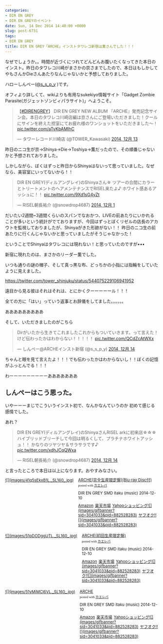 ```yaml
---
categories:
- DIR EN GREY
- DIR EN GREYのイベント
date: Sun, 14 Dec 2014 14:48:00 +0000
slug: post-6731
tags:
- DIR EN GREY
title: DIR EN GREY「ARCHE」インストタワレコ新宿は薫さんでした！！！
---
```


なぜでしょうか。。時間が近づくにつれてどんどんお腹いたくなってきた本日のインスト。昨日のタワレコ川崎がまさかの京さまでしたので、本日はもしかしてやもさんかDieさんあたりなんじゃないかと予想しておりました。
<!--more-->ハローしんぺー(<a href="https://twitter.com/s_s_p_y" target="_blank" rel="noopener noreferrer">@s_s_p_y</a> )です。
オフィより詳しくて、wikiよりも有用なsukekiyo情報サイト「Gadget Zombie Parasite(ガジェットゾンビィパラサイト)」へようこそ。

<blockquote class="twitter-tweet" lang="ja"><p>【<a href="https://twitter.com/hashtag/DIRENGREY?src=hash">#DIRENGREY</a>】 DIR EN GREY NEW ALBUM 『ARCHE』発売記念サイン会。本日のタワレコ川崎店編は京さんにご登場いただきました！クールにサインを終えた控室にてお疲れ様のワンショットをいただきました～！ <a href="http://t.co/aTvKbAMIhC">pic.twitter.com/aTvKbAMIhC</a></p>&mdash; タワーレコード川崎店 (@TOWER_Kawasaki) <a href="https://twitter.com/TOWER_Kawasaki/status/543697439404732416">2014, 12月 13</a></blockquote>
<script async src="//platform.twitter.com/widgets.js" charset="utf-8"></script>


昨日のニコ生が京→Shinya→Die→Toshiya→薫だったので、その順番じゃないかと予想されておりました。

しかしながら、ぼくはずっと昨日からShinyaはないって思っていました。なぜなら、美容室にいってないから！！

<blockquote class="twitter-tweet" lang="ja"><p>DIR EN GREY(ディルアングレイ)のShinyaさん☆&#10;ツアーの合間にカラーとトリートメントのヘアメンテナンスでRISEL来たよ♪&#10;ホワイト感あるアッシュに！！ <a href="http://t.co/9Xd1sG4yZt">pic.twitter.com/9Xd1sG4yZt</a></p>&mdash; RISEL朝長祐介 (@snowdrop4687) <a href="https://twitter.com/snowdrop4687/status/539409936216637440">2014, 12月 1</a></blockquote>
<script async src="//platform.twitter.com/widgets.js" charset="utf-8"></script>

だいたい2週間~3週間くらいのスパンでなおかつ、LIVEの前あたりにいかれることが多いという統計がでておりますが、今回はずっとぼくリゼルの店長のアカウトを監視しておりましたが、Shinyaがきた形跡がない！！
昨日のニコ生の前あたりに行くんじゃないかと思っていましたがそうじゃなかった！

ということでShinyaはタワレコには現れない！と思っていたのですが•••


新宿に現れたのは、まさかのリーダー薫でした。

いつも通りの謎の帽子、そして真っ黒な布、どっちかの小指には指輪をしていたように見えました。

https://twitter.com/tower_shinjuku/status/544075229106941952

遠目から見る彼はそれはそれは、とにかくクーーーーール！！！

全ての方に「はい」っていう返事とお辞儀をしてました。。。。。。



あああああああああ


そして、いただきましたのがこちら
<blockquote class="twitter-tweet" lang="ja"><p>Dirがいたから生きてこれましたこれからもついていきます。って言えた！けど伝わったかはわからない！！！！！ <a href="http://t.co/QCdZcAtWXx">pic.twitter.com/QCdZcAtWXx</a></p>&mdash; しんぺー@ARCHEインスト新宿 (@s_s_p_y) <a href="https://twitter.com/s_s_p_y/status/544061593688895488">2014, 12月 14</a></blockquote>
<script async src="//platform.twitter.com/widgets.js" charset="utf-8"></script>


ちゃんと眼を見て言えたよ！！！でも伝わったかはわからないし！！ぼくの記憶がふっとんでる！！！


わーーーーーーーーーあああああああ




<h2>しんぺーはこう思った。</h2>
いやーーーまじでこういうインスト初で、なんかなんていうのか
初めて感じる感情でした。








あれ？


<blockquote class="twitter-tweet" lang="ja"><p>DIR EN GREY(ディルアングレイ)のShinyaさんRISEL arkに初来店☆☆☆&#10;ハイブリッドブリーチして今回は明るくして、プラチナホワイトアッシュ！！&#10;かなりのツヤツヤ＆サラサラです♪ <a href="http://t.co/xdhJCqQWxa">pic.twitter.com/xdhJCqQWxa</a></p>&mdash; RISEL朝長祐介 (@snowdrop4687) <a href="https://twitter.com/snowdrop4687/status/544122871757295616">2014, 12月 14</a></blockquote>
<script async src="//platform.twitter.com/widgets.js" charset="utf-8"></script>

と言ったところで本日は以上になります。おやすみなさい。




<div class="kaerebalink-box" style="text-align:left;padding-bottom:20px;font-size:small;/zoom: 1;overflow: hidden;"><div class="kaerebalink-image" style="float:left;margin:0 15px 10px 0;"><a href="http://www.amazon.co.jp/exec/obidos/ASIN/B00N81CF06/warawareotoko-22/ref=nosim/" rel="nofollow noopener noreferrer" target="_blank">![](images/41q5sEkxB1L._SL160_.jpg)</a></div><div class="kaerebalink-info" style="line-height:120%;/zoom: 1;overflow: hidden;"><div class="kaerebalink-name" style="margin-bottom:10px;line-height:120%"><a href="http://www.amazon.co.jp/exec/obidos/ASIN/B00N81CF06/warawareotoko-22/ref=nosim/" rel="nofollow noopener noreferrer" target="_blank">ARCHE(完全生産限定盤)(Blu-ray Disc付)</a><div class="kaerebalink-powered-date" style="font-size:8pt;margin-top:5px;font-family:verdana;line-height:120%">posted with <a href="http://kaereba.com" rel="nofollow noopener noreferrer" target="_blank">カエレバ</a></div></div><div class="kaerebalink-detail" style="margin-bottom:5px;">DIR EN GREY SMD itaku (music) 2014-12-10    </div><div class="kaerebalink-link1" style="margin-top:10px;"><div class="shoplinkamazon" style="display:inline;margin-right:5px"><a href="http://www.amazon.co.jp/gp/search?keywords=ARCHE&__mk_ja_JP=%83J%83%5E%83J%83i&tag=warawareotoko-22" rel="nofollow noopener noreferrer" target="_blank" title="アマゾン">Amazon</a></div><div class="shoplinkrakuten" style="display:inline;margin-right:5px"><a href="http://hb.afl.rakuten.co.jp/hgc/0f6e221b.2eb9748a.0f6e221c.35cc1e84/?pc=http%3A%2F%2Fsearch.rakuten.co.jp%2Fsearch%2Fmall%2FARCHE%2F-%2Ff.1-p.1-s.1-sf.0-st.A-v.2%3Fx%3D0%26scid%3Daf_ich_link_urltxt%26m%3Dhttp%3A%2F%2Fm.rakuten.co.jp%2F" rel="nofollow noopener noreferrer" target="_blank" title="楽天市場">楽天市場</a></div><div class="shoplinkyahoo" style="display:inline;margin-right:5px"><a href="http://ck.jp.ap.valuecommerce.com/servlet/referral?sid=3041033&pid=882528283&vc_url=http%3A%2F%2Fshopping.search.yahoo.co.jp%2Fsearch%3FuIv%3Don%26ei%3DUTF-8%26tab_ex%3Dcommerce%26slider%3D0%26va%3DARCHE" rel="nofollow noopener noreferrer" target="_blank" title="Yahooショッピング">Yahooショッピング![](images/gifbanner?sid=3041033&pid=882528283)</a></div><div class="shoplinkyahooAuc" style="display:inline;margin-right:5px"><a href="http://ck.jp.ap.valuecommerce.com/servlet/referral?sid=3041033&pid=882528283&vc_url=http%3A%2F%2Fauctions.search.yahoo.co.jp%2Fsearch%3Fvo%3D%26ve%3D%26auccat%3D0%26aucminprice%3D%26aucmaxprice%3D%26aucmin_bidorbuy_price%3D%26aucmax_bidorbuy_price%3D%26loc_cd%3D0%26abatch%3D0%26istatus%3D0%26filtered%3D1%26ei%3DUTF-8%26tab_ex%3Dcommerce%26va%3DARCHE" rel="nofollow noopener noreferrer" target="_blank" title="ヤフオク!">ヤフオク!![](images/gifbanner?sid=3041033&pid=882528283)</a></div></div></div><div class="booklink-footer" style="clear: left"></div></div>


<div class="kaerebalink-box" style="text-align:left;padding-bottom:20px;font-size:small;/zoom: 1;overflow: hidden;"><div class="kaerebalink-image" style="float:left;margin:0 15px 10px 0;"><a href="http://www.amazon.co.jp/exec/obidos/ASIN/B00N81CGKK/warawareotoko-22/ref=nosim/" rel="nofollow noopener noreferrer" target="_blank">![](images/51pDODggUTL._SL160_.jpg)</a></div><div class="kaerebalink-info" style="line-height:120%;/zoom: 1;overflow: hidden;"><div class="kaerebalink-name" style="margin-bottom:10px;line-height:120%"><a href="http://www.amazon.co.jp/exec/obidos/ASIN/B00N81CGKK/warawareotoko-22/ref=nosim/" rel="nofollow noopener noreferrer" target="_blank">ARCHE(初回生産限定盤)</a><div class="kaerebalink-powered-date" style="font-size:8pt;margin-top:5px;font-family:verdana;line-height:120%">posted with <a href="http://kaereba.com" rel="nofollow noopener noreferrer" target="_blank">カエレバ</a></div></div><div class="kaerebalink-detail" style="margin-bottom:5px;">DIR EN GREY SMD itaku (music) 2014-12-10    </div><div class="kaerebalink-link1" style="margin-top:10px;"><div class="shoplinkamazon" style="display:inline;margin-right:5px"><a href="http://www.amazon.co.jp/gp/search?keywords=ARCHE&__mk_ja_JP=%83J%83%5E%83J%83i&tag=warawareotoko-22" rel="nofollow noopener noreferrer" target="_blank" title="アマゾン">Amazon</a></div><div class="shoplinkrakuten" style="display:inline;margin-right:5px"><a href="http://hb.afl.rakuten.co.jp/hgc/0f6e221b.2eb9748a.0f6e221c.35cc1e84/?pc=http%3A%2F%2Fsearch.rakuten.co.jp%2Fsearch%2Fmall%2FARCHE%2F-%2Ff.1-p.1-s.1-sf.0-st.A-v.2%3Fx%3D0%26scid%3Daf_ich_link_urltxt%26m%3Dhttp%3A%2F%2Fm.rakuten.co.jp%2F" rel="nofollow noopener noreferrer" target="_blank" title="楽天市場">楽天市場</a></div><div class="shoplinkyahoo" style="display:inline;margin-right:5px"><a href="http://ck.jp.ap.valuecommerce.com/servlet/referral?sid=3041033&pid=882528283&vc_url=http%3A%2F%2Fshopping.search.yahoo.co.jp%2Fsearch%3FuIv%3Don%26ei%3DUTF-8%26tab_ex%3Dcommerce%26slider%3D0%26va%3DARCHE" rel="nofollow noopener noreferrer" target="_blank" title="Yahooショッピング">Yahooショッピング![](images/gifbanner?sid=3041033&pid=882528283)</a></div><div class="shoplinkyahooAuc" style="display:inline;margin-right:5px"><a href="http://ck.jp.ap.valuecommerce.com/servlet/referral?sid=3041033&pid=882528283&vc_url=http%3A%2F%2Fauctions.search.yahoo.co.jp%2Fsearch%3Fvo%3D%26ve%3D%26auccat%3D0%26aucminprice%3D%26aucmaxprice%3D%26aucmin_bidorbuy_price%3D%26aucmax_bidorbuy_price%3D%26loc_cd%3D0%26abatch%3D0%26istatus%3D0%26filtered%3D1%26ei%3DUTF-8%26tab_ex%3Dcommerce%26va%3DARCHE" rel="nofollow noopener noreferrer" target="_blank" title="ヤフオク!">ヤフオク!![](images/gifbanner?sid=3041033&pid=882528283)</a></div></div></div><div class="booklink-footer" style="clear: left"></div></div>


<div class="kaerebalink-box" style="text-align:left;padding-bottom:20px;font-size:small;/zoom: 1;overflow: hidden;"><div class="kaerebalink-image" style="float:left;margin:0 15px 10px 0;"><a href="http://www.amazon.co.jp/exec/obidos/ASIN/B00N81CGM8/warawareotoko-22/ref=nosim/" rel="nofollow noopener noreferrer" target="_blank">![](images/51yMiMCl6VL._SL160_.jpg)</a></div><div class="kaerebalink-info" style="line-height:120%;/zoom: 1;overflow: hidden;"><div class="kaerebalink-name" style="margin-bottom:10px;line-height:120%"><a href="http://www.amazon.co.jp/exec/obidos/ASIN/B00N81CGM8/warawareotoko-22/ref=nosim/" rel="nofollow noopener noreferrer" target="_blank">ARCHE</a><div class="kaerebalink-powered-date" style="font-size:8pt;margin-top:5px;font-family:verdana;line-height:120%">posted with <a href="http://kaereba.com" rel="nofollow noopener noreferrer" target="_blank">カエレバ</a></div></div><div class="kaerebalink-detail" style="margin-bottom:5px;">DIR EN GREY SMD itaku (music) 2014-12-10    </div><div class="kaerebalink-link1" style="margin-top:10px;"><div class="shoplinkamazon" style="display:inline;margin-right:5px"><a href="http://www.amazon.co.jp/gp/search?keywords=ARCHE&__mk_ja_JP=%83J%83%5E%83J%83i&tag=warawareotoko-22" rel="nofollow noopener noreferrer" target="_blank" title="アマゾン">Amazon</a></div><div class="shoplinkrakuten" style="display:inline;margin-right:5px"><a href="http://hb.afl.rakuten.co.jp/hgc/0f6e221b.2eb9748a.0f6e221c.35cc1e84/?pc=http%3A%2F%2Fsearch.rakuten.co.jp%2Fsearch%2Fmall%2FARCHE%2F-%2Ff.1-p.1-s.1-sf.0-st.A-v.2%3Fx%3D0%26scid%3Daf_ich_link_urltxt%26m%3Dhttp%3A%2F%2Fm.rakuten.co.jp%2F" rel="nofollow noopener noreferrer" target="_blank" title="楽天市場">楽天市場</a></div><div class="shoplinkyahoo" style="display:inline;margin-right:5px"><a href="http://ck.jp.ap.valuecommerce.com/servlet/referral?sid=3041033&pid=882528283&vc_url=http%3A%2F%2Fshopping.search.yahoo.co.jp%2Fsearch%3FuIv%3Don%26ei%3DUTF-8%26tab_ex%3Dcommerce%26slider%3D0%26va%3DARCHE" rel="nofollow noopener noreferrer" target="_blank" title="Yahooショッピング">Yahooショッピング![](images/gifbanner?sid=3041033&pid=882528283)</a></div><div class="shoplinkyahooAuc" style="display:inline;margin-right:5px"><a href="http://ck.jp.ap.valuecommerce.com/servlet/referral?sid=3041033&pid=882528283&vc_url=http%3A%2F%2Fauctions.search.yahoo.co.jp%2Fsearch%3Fvo%3D%26ve%3D%26auccat%3D0%26aucminprice%3D%26aucmaxprice%3D%26aucmin_bidorbuy_price%3D%26aucmax_bidorbuy_price%3D%26loc_cd%3D0%26abatch%3D0%26istatus%3D0%26filtered%3D1%26ei%3DUTF-8%26tab_ex%3Dcommerce%26va%3DARCHE" rel="nofollow noopener noreferrer" target="_blank" title="ヤフオク!">ヤフオク!![](images/gifbanner?sid=3041033&pid=882528283)</a></div></div></div><div class="booklink-footer" style="clear: left"></div></div>